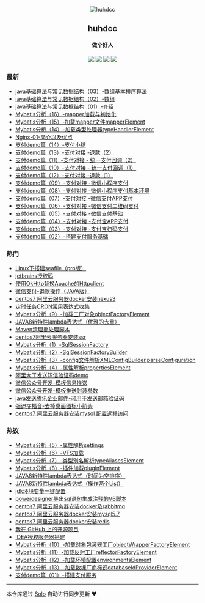 <p align="center"><img alt="huhdcc" src="https://img.hacpai.com/file/2019/09/QQ图片20190901165702-8bf40bd3.jpg"></p><h2 align="center">
huhdcc
</h2>

<h4 align="center">做个好人</h4>
<p align="center"><a title="huhdcc" target="_blank" href="https://github.com/huhdcc/solo-blog"><img src="https://img.shields.io/github/last-commit/huhdcc/solo-blog.svg?style=flat-square&color=FF9900"></a>
<a title="GitHub repo size in bytes" target="_blank" href="https://github.com/huhdcc/solo-blog"><img src="https://img.shields.io/github/repo-size/huhdcc/solo-blog.svg?style=flat-square"></a>
<a title="Solo Version" target="_blank" href="https://github.com/b3log/solo/releases"><img src="https://img.shields.io/badge/solo-3.6.4-f1e05a.svg?style=flat-square&color=blueviolet"></a>
<a title="Hits" target="_blank" href="https://github.com/b3log/hits"><img src="https://hits.b3log.org/huhdcc/solo-blog.svg"></a></p>

### 最新

* [java基础算法与常见数据结构（03）-数组基本排序算法](https://www.huhdcc.top/articles/2019/09/12/1568285025292.html)
* [java基础算法与常见数据结构（02）-数组](https://www.huhdcc.top/articles/2019/09/12/1568283308014.html)
* [java基础算法与常见数据结构（01）-介绍](https://www.huhdcc.top/articles/2019/09/12/1568282563142.html)
* [Mybatis分析（16）-mapper加载与初始化](https://www.huhdcc.top/articles/2019/09/12/1568270237817.html)
* [Mybatis分析（15）-加载mapper文件mapperElement](https://www.huhdcc.top/articles/2019/09/10/1568096313281.html)
* [Mybatis分析（14）-加载类型处理器typeHandlerElement](https://www.huhdcc.top/articles/2019/09/10/1568094748542.html)
* [Nginx-01-简介以及优点](https://www.huhdcc.top/articles/2019/09/08/1567943276878.html)
* [支付demo篇（14）-支付小结](https://www.huhdcc.top/articles/2019/09/06/1567775557317.html)
* [支付demo篇（13）-支付对接 -退款（2）](https://www.huhdcc.top/articles/2019/09/06/1567774079098.html)
* [支付demo篇（11）-支付对接 - 统一支付回调（2）](https://www.huhdcc.top/articles/2019/09/06/1567771693628.html)
* [支付demo篇（10）-支付对接 - 统一支付回调（1）](https://www.huhdcc.top/articles/2019/09/06/1567769660274.html)
* [支付demo篇（12）-支付对接 -退款（1）](https://www.huhdcc.top/articles/2019/09/06/1567767759686.html)
* [支付demo篇（09）-支付对接 -微信小程序支付](https://www.huhdcc.top/articles/2019/09/06/1567755335332.html)
* [支付demo篇（08）-支付对接 -微信小程序支付基本环境](https://www.huhdcc.top/articles/2019/09/06/1567755059224.html)
* [支付demo篇（07）-支付对接 -微信支付APP支付](https://www.huhdcc.top/articles/2019/09/06/1567750630183.html)
* [支付demo篇（06）-支付对接 -微信支付二维码支付](https://www.huhdcc.top/articles/2019/09/06/1567748355174.html)
* [支付demo篇（05）-支付对接 -微信支付基础](https://www.huhdcc.top/articles/2019/09/06/1567732430696.html)
* [支付demo篇（04）-支付对接 -支付宝APP支付](https://www.huhdcc.top/articles/2019/09/06/1567731789740.html)
* [支付demo篇（03）-支付对接 -支付宝扫码支付](https://www.huhdcc.top/articles/2019/09/05/1567683276503.html)
* [支付demo篇（02）-搭建支付服务基础](https://www.huhdcc.top/articles/2019/09/05/1567677421286.html)

### 热门

* [Linux下搭建seafile（pro版）](https://www.huhdcc.top/articles/2019/09/01/1567333046208.html)
* [jetbrains授权码](https://www.huhdcc.top/articles/2019/09/01/1567333010736.html)
* [使用OkHttp替换Apache的Httpclient](https://www.huhdcc.top/articles/2019/09/03/1567488950089.html)
* [微信支付-退款操作（JAVA版）](https://www.huhdcc.top/articles/2019/09/01/1567332589167.html)
* [centos7 阿里云服务器docker安装nexus3](https://www.huhdcc.top/articles/2019/09/01/1567333217431.html)
* [定时任务CRON常用表达式收集](https://www.huhdcc.top/articles/2019/09/01/1567333245085.html)
* [Mybatis分析（9）-加载工厂对象objectFactoryElement](https://www.huhdcc.top/articles/2019/09/01/1567332498061.html)
* [JAVA8新特性lambda表达式（优雅的去重）](https://www.huhdcc.top/articles/2019/09/01/1567332839844.html)
* [Maven清理批处理脚本](https://www.huhdcc.top/articles/2019/09/01/1567332969162.html)
* [centos7阿里云服务器安装ssr](https://www.huhdcc.top/articles/2019/09/01/1567333137507.html)
* [Mybatis分析（1）-SqlSessionFactory](https://www.huhdcc.top/articles/2019/09/01/1567331946937.html)
* [Mybatis分析（2）-SqlSessionFactoryBuilder](https://www.huhdcc.top/articles/2019/09/01/1567332033694.html)
* [Mybatis分析（3）-config文件解析XMLConfigBuilder.parseConfiguration](https://www.huhdcc.top/articles/2019/09/01/1567332162637.html)
* [Mybatis分析（4）-属性解析propertiesElement](https://www.huhdcc.top/articles/2019/09/01/1567332355505.html)
* [阿里大于发送短信验证码demo](https://www.huhdcc.top/articles/2019/09/01/1567332547114.html)
* [微信公众号开发-模板信息推送](https://www.huhdcc.top/articles/2019/09/01/1567332666563.html)
* [微信公众号开发-模板推送封装参数](https://www.huhdcc.top/articles/2019/09/01/1567332691227.html)
* [java发送腾讯企业邮件-可用于发送邮箱验证码](https://www.huhdcc.top/articles/2019/09/01/1567332778815.html)
* [强迫症福音-去掉桌面图标小箭头](https://www.huhdcc.top/articles/2019/09/01/1567332948250.html)
* [centos7 阿里云服务器安装mysql 配置远程访问](https://www.huhdcc.top/articles/2019/09/01/1567333062045.html)

### 热议

* [Mybatis分析（5）-属性解析settings](https://www.huhdcc.top/articles/2019/09/01/1567332399709.html)
* [Mybatis分析（6）-VFS加载](https://www.huhdcc.top/articles/2019/09/01/1567332432225.html)
* [Mybatis分析（7）-类型别名解析typeAliasesElement](https://www.huhdcc.top/articles/2019/09/01/1567332454979.html)
* [Mybatis分析（8）-插件加载pluginElement](https://www.huhdcc.top/articles/2019/09/01/1567332481354.html)
* [JAVA8新特性lambda表达式（时间为空排序）](https://www.huhdcc.top/articles/2019/09/01/1567332821333.html)
* [JAVA8新特性lambda表达式（操作两个List）](https://www.huhdcc.top/articles/2019/09/01/1567332862530.html)
* [jdk环境变量一键配置](https://www.huhdcc.top/articles/2019/09/01/1567332905549.html)
* [powerdesigner导出sql语句生成注释的VB脚本](https://www.huhdcc.top/articles/2019/09/01/1567332989335.html)
* [centos7 阿里云服务器安装docker及rabbitmq](https://www.huhdcc.top/articles/2019/09/01/1567333104951.html)
* [centos7 阿里云服务器docker安装mysql5.7](https://www.huhdcc.top/articles/2019/09/01/1567333172459.html)
* [centos7 阿里云服务器docker安装redis](https://www.huhdcc.top/articles/2019/09/01/1567333194883.html)
* [我在 GitHub 上的开源项目](https://www.huhdcc.top/my-github-repos)
* [IDEA授权服务器搭建](https://www.huhdcc.top/articles/2019/09/03/1567503340844.html)
* [Mybatis分析（10）-加载对象包装器工厂objectWrapperFactoryElement](https://www.huhdcc.top/articles/2019/09/04/1567578967567.html)
* [Mybatis分析（11）-加载反射工厂reflectorFactoryElement](https://www.huhdcc.top/articles/2019/09/04/1567579249302.html)
* [Mybatis分析（12）-加载环境配置environmentsElement](https://www.huhdcc.top/articles/2019/09/04/1567580027171.html)
* [Mybatis分析（13）-加载数据厂商标识databaseIdProviderElement](https://www.huhdcc.top/articles/2019/09/04/1567582517817.html)
* [支付demo篇（01）-搭建支付服务](https://www.huhdcc.top/articles/2019/09/05/1567676411211.html)

---

本仓库通过 [Solo](https://github.com/b3log/solo) 自动进行同步更新 ❤️ 